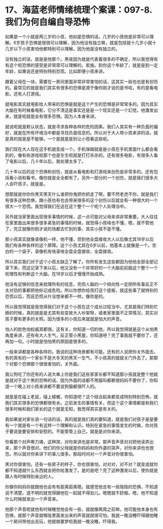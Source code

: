 # 17、海蓝老师情绪梳理个案课：097-8.我们为何自编自导恐怖

如果是一个小就是两三岁的小孩，他如是恐惧的话，几岁的小孩他是非常可以理解。6岁孩子恐惧是很很可以理解，因为他没有独立嘛，就是包括就十几岁小就十几岁以下小孩害怕他都特别可以理解。因为他是没有独立的。

没有独立的话，就是是他那个。黑夜因为就是代表着很多的不确定，所以我觉得有有这个呃恐惧的感受是非常常可以理解的。若施。到你这个年龄了，就是是到一定年龄，如果说还是特别特别恐慌。比如即便小孩来讲。

跟着父母在一块，需要在一房间里面非常非常害怕的话，这其实一般也也是有创伤的。最常见的就是我们其实有很多的恐惧是源于像你刚才说的是书哈，有的是看电影。还有人打游戏。

就电影其实就电影给人带来的恐惧是就是这个产生的恐惧是非常常多的。因为其实大脑在有时候看电影，它分不清这是事实还是是一个现实还是一个幻觉。他激发出来，就是呃就是会有很多恐惧。因为人本身来讲。

就说呃就是默认状态，就是寻求各种各样的危险因素。我们人其实有一种负面的偏好，就是在所有环境当中都是寻找负面信息的。所以对于大人带小孩来讲的话，就是真的就是是不能够。一个是就是是别让小孩看这些呃。

我们现在大人现在这手机就变成一个。手机保姆就是是小孩在手机里面什么都会看到的，像有些游戏呃那个也是生生呃就是打打杀杀的。还有很多电影，有很多人看了电影以后，几十年以后，我处理太多了。

几十年以后的这个恐惧和创伤，就是从看电影和打游戏来创伤是非常多的。还有包括看小说和看书，像你就是全全都有了。另外一部分的一个创伤，就是我们很多大人会吓孩子。就是是。

想那就是你你你黑天黑天什么谁把你鬼把你抓走了啊，要不然老虎不你，就是我们有很多这种恐惧，跟小孩也有也会带来很多的这个创伤以后就会有一种很大的一个很大一个恐慌。我觉得我们在这在这个整个一个呃个人处理当中。

另外就当家里面出现很多事情的时候，这一点可能对父母来讲非常重要。大人往往在家里面出来很多很多紧急的事情的时候，就觉得小孩啥也不懂，嗯，就不管他了。完正就像你刚才说的场都去忙别的事，其实小孩不是不懂。

那小孩其实就像录像机一样，他不懂，但到他全盘接收大人以后像尤其18岁以后我们有各种各样的这个屏障。这个小孩尤其在6岁以前，他基本上就像是一个。空白的一个袋子，录像机有啥录啥全盘全盘接收，全盘接收。

所以其实我们对于这个小孩太缺乏了解了。你所有发生这些都因为他他全部全部记录下来，而这记录下来以后，他又没有一个非常好的一个大脑前前脑这个整个一个呃理性和判断这个大脑。在18岁以后才慢慢开始成熟。

他没有足够的信息来梳理所有的信息，完但人脑的一个倾向性一定把所有事反正不太对劲的事都把他标记成危险。所以你想你给孩打这个底板，就这些事了就特别的恐慌以后，而且恐慌从什没想来都不一样。像你是的。

所以我觉得就是我觉得我们对于这个小孩在这个成长过程当中，尤其是我们特别忙碌的时候，真的就是是尤其有些变故大人吵架呀，或者家里面不正常情况，其实对孩子要有更多的关照。因为很多的小孩后来就就是怕大的声音。

怕人的脸色怕权威其都很。这有关，你知道一切的他，所以我觉得就是这个从怕黑角度来讲，还有有大人生气，反正管小黑屋，你知道吧？完了事我就不要你了，还再加一句。小时就是怕怕黑的原因是很多的。

一般来讲都是各种各样的。我说的这种场景都有可能。还有的人说把你关外面去。有的真有的一个家长不是大冬天的黑天一生气，不小孩真的就就关门外去了。那那个对那个恐惧那个很很害怕的，关外面。

我让狗吃了你还有的人说大串上你是我们这些家家长都不知道那小孩就是整个他就是就对于这个黑的恐怖的话，因为外面的话都不用猫叫都都很妈妈不要你了，你知道一个晚上对小孩来讲都不要说狗猫都很吓人的。

就是是在碰上老鼠，碰上蟑螂，你知道吧？这个结合起来都变成特别特别恐怖，就我们其实很多的恐惧都很有水。之前发生的事情有关，而这个这个事情都是和我们很多时候和我们家长的这个就是无知，我觉得其实是有关的。

我如果是对家长说一句话的话，真的就是我们真的要知道，就是我们对孩子是是要有一个就是有一个有这样一个理解和认识。特别在紧急的事情发生的时候，你对孩子要说是要安排和安慰的。不能管管上自己，就是是对你来讲。

你看那个对声嘶力竭，这种哭，对你来讲也是非常。那声音声音对对把他读弄出来，那个声音很对。他们的你父母就是你妈妈和你外婆的哭声，对你来讲也也很恐。所以就对你来讲下的事儿很多。那段时间对一个声音对你很害怕。

黑对你很害怕，还有一些房子的样子，你也很害怕，对对对，对不对？就变成就你都不知道就什么东西就会把你给激发了。是的是吧？完了这种激发以后，使你就是跟人有时候特别亲近的人。

你像你妈妈你就跟他也会有有距离距离嗯。就感觉他总有一些隐隐的恐惧，不知道说不清楚，道不明的就觉得跟他在一起就不得劲儿。嗯嗯就不舒服。嗯，他不知道什么时候就发出一个声音来。

他那个声音呢就他有时候睡觉他会有一些，就就像两周之前嘛，他可能他本身也有恐惧，就那个声音就喉咙里面发出来的声音就就很可怕，我就一晚没睡吓得跟他睡一个房间带他出去玩，他就做噩梦呃我就一晚没睡，吓得我。

